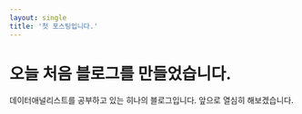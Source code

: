 ```yaml
---
layout: single
title: '첫 포스팅입니다.'
---
```


# 오늘 처음 블로그를 만들었습니다.

데이터애널리스트를 공부하고 있는 히나의 블로그입니다. 앞으로 열심히 해보겠습니다.
